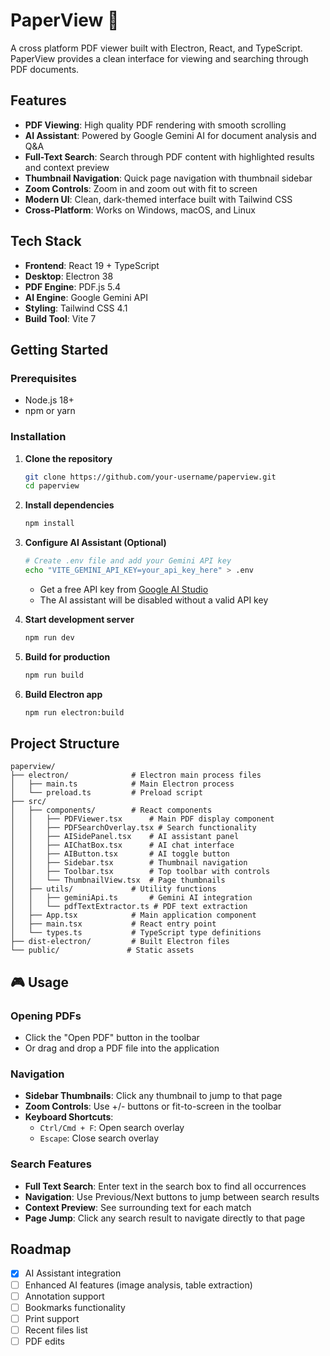 # PaperView 📄

A cross platform PDF viewer built with Electron, React, and TypeScript. PaperView provides a clean interface for viewing and searching through PDF documents.

## Features

- **PDF Viewing**: High quality PDF rendering with smooth scrolling
- **AI Assistant**: Powered by Google Gemini AI for document analysis and Q&A
- **Full-Text Search**: Search through PDF content with highlighted results and context preview
- **Thumbnail Navigation**: Quick page navigation with thumbnail sidebar
- **Zoom Controls**: Zoom in and zoom out with fit to screen
- **Modern UI**: Clean, dark-themed interface built with Tailwind CSS
- **Cross-Platform**: Works on Windows, macOS, and Linux

## Tech Stack

- **Frontend**: React 19 + TypeScript
- **Desktop**: Electron 38
- **PDF Engine**: PDF.js 5.4
- **AI Engine**: Google Gemini API
- **Styling**: Tailwind CSS 4.1
- **Build Tool**: Vite 7

## Getting Started

### Prerequisites

- Node.js 18+ 
- npm or yarn

### Installation

1. **Clone the repository**
   ```bash
   git clone https://github.com/your-username/paperview.git
   cd paperview
   ```

2. **Install dependencies**
   ```bash
   npm install
   ```

3. **Configure AI Assistant (Optional)**
   ```bash
   # Create .env file and add your Gemini API key
   echo "VITE_GEMINI_API_KEY=your_api_key_here" > .env
   ```
   - Get a free API key from [Google AI Studio](https://makersuite.google.com/app/apikey)
   - The AI assistant will be disabled without a valid API key

4. **Start development server**
   ```bash
   npm run dev
   ```

4. **Build for production**
   ```bash
   npm run build
   ```

5. **Build Electron app**
   ```bash
   npm run electron:build
   ```

## Project Structure

```
paperview/
├── electron/              # Electron main process files
│   ├── main.ts            # Main Electron process
│   └── preload.ts         # Preload script
├── src/
│   ├── components/        # React components
│   │   ├── PDFViewer.tsx      # Main PDF display component
│   │   ├── PDFSearchOverlay.tsx # Search functionality
│   │   ├── AISidePanel.tsx    # AI assistant panel
│   │   ├── AIChatBox.tsx      # AI chat interface
│   │   ├── AIButton.tsx       # AI toggle button
│   │   ├── Sidebar.tsx        # Thumbnail navigation
│   │   ├── Toolbar.tsx        # Top toolbar with controls
│   │   └── ThumbnailView.tsx  # Page thumbnails
│   ├── utils/             # Utility functions
│   │   ├── geminiApi.ts       # Gemini AI integration
│   │   └── pdfTextExtractor.ts # PDF text extraction
│   ├── App.tsx            # Main application component
│   ├── main.tsx           # React entry point
│   └── types.ts           # TypeScript type definitions
├── dist-electron/         # Built Electron files
└── public/               # Static assets
```

## 🎮 Usage

### Opening PDFs
- Click the "Open PDF" button in the toolbar
- Or drag and drop a PDF file into the application

### Navigation
- **Sidebar Thumbnails**: Click any thumbnail to jump to that page
- **Zoom Controls**: Use +/- buttons or fit-to-screen in the toolbar
- **Keyboard Shortcuts**: 
  - `Ctrl/Cmd + F`: Open search overlay
  - `Escape`: Close search overlay

### Search Features
- **Full Text Search**: Enter text in the search box to find all occurrences
- **Navigation**: Use Previous/Next buttons to jump between search results
- **Context Preview**: See surrounding text for each match
- **Page Jump**: Click any search result to navigate directly to that page


## Roadmap

- [x] AI Assistant integration
- [ ] Enhanced AI features (image analysis, table extraction)
- [ ] Annotation support
- [ ] Bookmarks functionality  
- [ ] Print support
- [ ] Recent files list
- [ ] PDF edits
